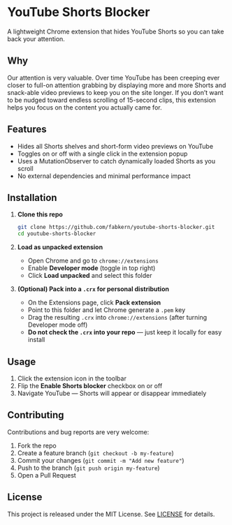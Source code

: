 # YouTube Shorts Blocker

A lightweight Chrome extension that hides YouTube Shorts so you can take back your attention.

## Why

Our attention is very valuable. Over time YouTube has been creeping ever closer to full-on attention grabbing by displaying more and more Shorts and snack-able video previews to keep you on the site longer. If you don’t want to be nudged toward endless scrolling of 15-second clips, this extension helps you focus on the content you actually came for.

## Features

- Hides all Shorts shelves and short-form video previews on YouTube  
- Toggles on or off with a single click in the extension popup  
- Uses a MutationObserver to catch dynamically loaded Shorts as you scroll  
- No external dependencies and minimal performance impact

## Installation

1. **Clone this repo**  
   ```bash
   git clone https://github.com/fabkern/youtube-shorts-blocker.git
   cd youtube-shorts-blocker

2. **Load as unpacked extension**

   * Open Chrome and go to `chrome://extensions`
   * Enable **Developer mode** (toggle in top right)
   * Click **Load unpacked** and select this folder

3. **(Optional) Pack into a `.crx` for personal distribution**

   * On the Extensions page, click **Pack extension**
   * Point to this folder and let Chrome generate a `.pem` key
   * Drag the resulting `.crx` into `chrome://extensions` (after turning Developer mode off)
   * **Do not check the `.crx` into your repo** — just keep it locally for easy install

## Usage

1. Click the extension icon in the toolbar
2. Flip the **Enable Shorts blocker** checkbox on or off
3. Navigate YouTube — Shorts will appear or disappear immediately

## Contributing

Contributions and bug reports are very welcome:

1. Fork the repo
2. Create a feature branch (`git checkout -b my-feature`)
3. Commit your changes (`git commit -m "Add new feature"`)
4. Push to the branch (`git push origin my-feature`)
5. Open a Pull Request

## License

This project is released under the MIT License. See [LICENSE](LICENSE) for details.

